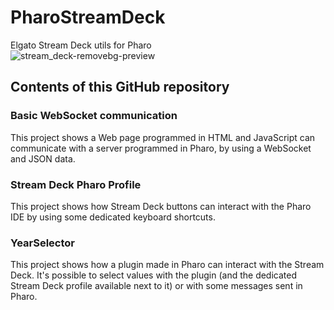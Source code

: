 # PharoStreamDeck
Elgato Stream Deck utils for Pharo \
![stream_deck-removebg-preview](https://github.com/OpenSmock/PharoStreamDeck/assets/76944457/12eb50ac-f229-4001-80a5-31186f999604)

## Contents of this GitHub repository
### Basic WebSocket communication
This project shows a Web page programmed in HTML and JavaScript can communicate with a server programmed in Pharo, by using a WebSocket and JSON data.

### Stream Deck Pharo Profile
This project shows how Stream Deck buttons can interact with the Pharo IDE by using some dedicated keyboard shortcuts.

### YearSelector
This project shows how a plugin made in Pharo can interact with the Stream Deck. It's possible to select values with the plugin (and the dedicated Stream Deck profile available next to it) or with some messages sent in Pharo.

